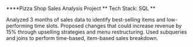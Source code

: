 ****Pizza Shop Sales Analysis Project **
Tech Stack: SQL      **

Analyzed 3 months of sales data to identify best-selling items and low-performing time slots.
Proposed changes that could increase revenue by 15% through upselling strategies and menu restructuring.
Used subqueries and joins to perform time-based, item-based sales breakdown.
